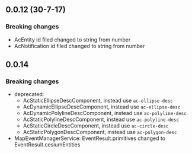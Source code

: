 ## 0.0.12 (30-7-17)
### Breaking changes
* AcEntity id filed changed to string from number
* AcNotification id filed changed to string from number


## 0.0.14
### Breaking changes 
* deprecated: 
  * AcStaticEllipseDescComponent, instead use `ac-ellipse-desc`
  * AcDynamicEllipseDescComponent, instead use `ac-ellipse-desc`
  * AcDynamicPolylineDescComponent, instead use `ac-polyline-desc`
  * AcStaticPolylineDescComponent, instead use `ac-polyline-desc`
  * AcStaticCircleDescComponent, instead use `ac-circle-desc`
  * AcStaticPolygonDescComponent, instead use `ac-polygon-desc`
* MapEventManagerService: EventResult.primitives changed to EventResult.cesiumEntities